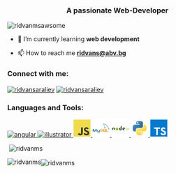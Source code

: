 <h3 align="center">A passionate Web-Developer</h3>

<p align="left"> <img src="https://miro.medium.com/max/960/1*YfEOtukQSNXUOBcgZjuKLg.png" alt="ridvanms" />awsome </p>

- 🌱 I’m currently learning **web development**

- 📫 How to reach me **ridvans@abv.bg**

<h3 align="left">Connect with me:</h3>
<p align="left">
<a href="https://linkedin.com/in/ridvansaraliev" target="blank"><img align="center" src="https://raw.githubusercontent.com/rahuldkjain/github-profile-readme-generator/master/src/images/icons/Social/linked-in-alt.svg" alt="ridvansaraliev" height="30" width="40" /></a>
<a href="https://instagram.com/ridvansaraliev" target="blank"><img align="center" src="https://raw.githubusercontent.com/rahuldkjain/github-profile-readme-generator/master/src/images/icons/Social/instagram.svg" alt="ridvansaraliev" height="30" width="40" /></a>
</p>

<h3 align="left">Languages and Tools:</h3>
<p align="left"> <a href="https://angular.io" target="_blank" rel="noreferrer"> <img src="https://angular.io/assets/images/logos/angular/angular.svg" alt="angular" width="40" height="40"/> </a> <a href="https://www.adobe.com/in/products/illustrator.html" target="_blank" rel="noreferrer"> <img src="https://www.vectorlogo.zone/logos/adobe_illustrator/adobe_illustrator-icon.svg" alt="illustrator" width="40" height="40"/> </a> <a href="https://developer.mozilla.org/en-US/docs/Web/JavaScript" target="_blank" rel="noreferrer"> <img src="https://raw.githubusercontent.com/devicons/devicon/master/icons/javascript/javascript-original.svg" alt="javascript" width="40" height="40"/> </a> <a href="https://www.mysql.com/" target="_blank" rel="noreferrer"> <img src="https://raw.githubusercontent.com/devicons/devicon/master/icons/mysql/mysql-original-wordmark.svg" alt="mysql" width="40" height="40"/> </a> <a href="https://nodejs.org" target="_blank" rel="noreferrer"> <img src="https://raw.githubusercontent.com/devicons/devicon/master/icons/nodejs/nodejs-original-wordmark.svg" alt="nodejs" width="40" height="40"/> </a> <a href="https://www.python.org" target="_blank" rel="noreferrer"> <img src="https://raw.githubusercontent.com/devicons/devicon/master/icons/python/python-original.svg" alt="python" width="40" height="40"/> </a> <a href="https://www.typescriptlang.org/" target="_blank" rel="noreferrer"> <img src="https://raw.githubusercontent.com/devicons/devicon/master/icons/typescript/typescript-original.svg" alt="typescript" width="40" height="40"/> </a> </p>


<p>&nbsp;<img align="center" src="https://github-readme-stats.vercel.app/api?username=ridvanms&show_icons=true&locale=en" alt="ridvanms" /></p>

<p><img align="left" src="https://github-readme-stats.vercel.app/api/top-langs?username=ridvanms&show_icons=true&locale=en&layout=compact" alt="ridvanms" /></p>


<p><img align="center" src="https://github-readme-streak-stats.herokuapp.com/?user=ridvanms&" alt="ridvanms" /></p>
